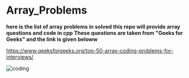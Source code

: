 # Array_Problems

**here is the list of array problems in solved this repo will provide array questions and code in cpp These questions are taken from "Geeks for Geeks" and the link is given beloww**

https://www.geeksforgeeks.org/top-50-array-coding-problems-for-interviews/

![coding](https://user-images.githubusercontent.com/96343958/195662561-24b4c6d7-0e69-41d7-a26c-178c60ddf630.gif)
